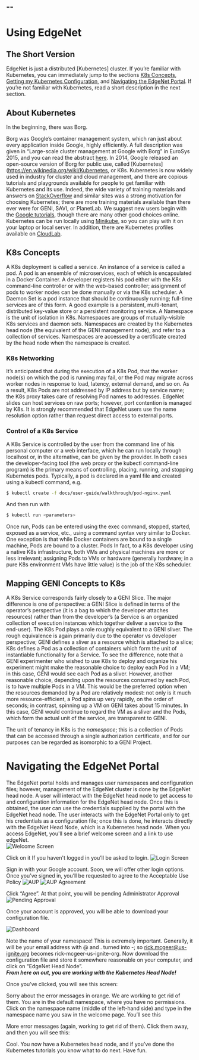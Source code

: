 --
--
# Using EdgeNet
## The Short Version
EdgeNet is just a distributed [Kubernetes] cluster.  If you’re familiar with Kubernetes, you can immediately jump to the sections [K8s Concepts](#K8sConcepts), [Getting my Kubernetes Configuration](#K8sConfig), and [Navigating the EdgeNet Portal](#edgeNetPortal).  If you’re not familiar with Kubernetes, read a short description in the next section.
## About Kubernetes
In the beginning, there was Borg.

Borg was Google’s container management system, which ran just about every application inside Google, highly efficiently.  A full description was given in “Large-scale cluster management at Google with Borg” in EuroSys 2015, and you can read the abstract [here](https://ai.google/research/pubs/pub43438).  In 2014, Google released an open-source version of Borg for public use, called [Kubernetes](https://en.wikipedia.org/wiki/Kubernetes, or K8s.  Kubernetes is now widely used in industry for cluster and cloud management, and there are copious tutorials and playgrounds available for people to get familiar with Kubernetes and its use.    Indeed, the wide variety of training materials and answers on [StackOverflow](https://www.stackoverflow.com) and similar sites was a strong motivation for choosing Kubernetes; there are more training materials available than there ever were for GENI, SAVI, or PlanetLab.   We suggest new users begin with the [Google tutorials](https://kubernetes.io.docs), though there are many other good choices online.  Kubernetes can be run locally using [Minikube](https://kubernetes.io/docs/.getting-started-guides/minikube/), so you can play with it on your laptop or local server.  In addition, there are Kubernetes profiles available on [CloudLab](https://cloudlab.us).

## <a name="K8sConcepts">K8s Concepts</a>

A K8s deployment is called a service.  An instance of a service is called a pod.  A pod is an ensemble of microservices, each of which is encapsulated in a Docker Container.   A developer registers his pod  either with the K8s command-line controller or with the web-based controller; assignment of pods to worker nodes can be done manually
 or via  the K8s scheduler.
A Daemon Set is a pod instance that should be continuously running; full-time services are of this form.   A good example is a persistent, multi-tenant, distributed key-value store or a persistent monitoring service.
A Namespace  is  the unit of isolation in K8s.  Namespaces are groups of mutually-visible K8s services and daemon sets.  Namespaces are  created by the Kubernetes head node (the equivalent of the GENI management node), and refer to a collection of services.  Namespaces are accessed by a certificate created by the head node when the namespace is created.

### K8s Networking

It’s anticipated that during the execution of a K8s Pod, that the worker node(s) on which the pod is running may fail, or the Pod may migrate across worker nodes in response to load, latency, external demand, and so on.  As a result, K8s Pods are not addressed by IP address but by service name; the K8s proxy takes care of  resolving Pod names to addresses.
EdgeNet slides can host services on raw ports; however, port contention is managed by K8s.  It is strongly recommended that EdgeNet users use the name resolution option rather than request direct access to external ports.

### Control of a K8s Service

A K8s Service is controlled by the user from the command line of his personal computer or a web interface, which he can run locally through localhost or, in the alternative, can be given by the provider.  In both cases the developer-facing tool (the web proxy or the kubectl command-line program) is the primary means of controlling, placing, running, and stopping Kubernetes pods.  Typically, a pod is declared in a yaml file and created using a kubectl command, e.g.
```bash
$ kubectl create -f docs/user-guide/walkthrough/pod-nginx.yaml
```
And then run with
```bash
$ kubectl run <parameters>
```

Once run, Pods can be entered using the exec command, stopped, started, exposed as a service, etc., using a command syntax very similar to Docker.  One exception is that while Docker containers are bound to a single machine, Pods are bound to a cluster.  Pods In fact, to a K8s developer using a native K8s infrastructure, both VMs and physical machines are more or less irrelevant; assigning Pods to VMs or hardware (generally hardware; in a pure K8s environment VMs have little value) is the job of the K8s scheduler.

## Mapping GENI Concepts to K8s

A K8s Service corresponds fairly closely to a GENI Slice.  The major difference is one of perspective: a GENI Slice is defined in terms of the operator’s perspective (it is a bag to which the developer attaches resources) rather than from the developer’s (a Service is an organized collection of execution instances which together deliver a service to the end-user).  The K8s Pod plays a role roughly equivalent to a GENI sliver.   The rough equivalence is again primarily due to the operator vs developer perspective; GENI defines a sliver as a resource which is attached to a slice; K8s defines a Pod as a collection of containers which form the unit of instantiable functionality for a Service.   To see the difference, note that a GENI experimenter who wished to use K8s  to deploy and organize his experiment might make the reasonable choice to deploy each Pod in a VM; in this case, GENI would see each Pod as a sliver.  However, another reasonable choice, depending upon the resources consumed by each Pod, is to have multiple Pods in a VM.  This would be the preferred option when the resources demanded by a Pod are relatively modest: not only is it much more resource-efficient, a Pod spins up very rapidly, on the order of seconds; in contrast, spinning up a VM on GENI takes about 15 minutes.   In this case, GENI would  continue to regard the VM as a sliver and the Pods, which form the actual unit of the service, are transparent to GENI.

The unit of tenancy in K8s is the *namespace*; this is a collection of Pods that can be accessed through a single authorization certificate, and for our purposes can be regarded as isomorphic to a GENI Project.

# <a name="edgeNetPortal">Navigating the EdgeNet Portal</a>

The EdgeNet portal holds and manages user namespaces and configuration files; however, management of the EdgeNet cluster is done by the EdgeNet head node.  A user will interact with the EdgeNet head node to get access to and configuration information for the EdgeNet head node.  Once this is obtained, the user can use the credentials supplied by the portal with the EdgeNet head node.  The user interacts with the EdgeNet Portal only to get his credentials as a configuration file; once this is done, he interacts directly with the EdgeNet Head Node, which is a Kubernetes head node.
When you access EdgeNet, you'll see a brief welcome screen and a link to use edgeNet.  
![Welcome Screen](assets/images/WelcomeScreen.png)

Click on it If you haven't logged in you’ll be asked to login.
![Login Screen](assets/images/login.png)

Sign in with your Google account.  Soon, we will offer other login options.  Once you’ve signed in, you’ll be requested to agree to the Acceptable Use Policy
![AUP](assets/images/AUP.png)
![AUP Agreement](assets/images/AUP_agree.png)

Click “Agree”.  At that point, you will be pending Administrator Approval
![Pending Approval](assets/images/pending.png)

Once your account is approved, you will be able to download your configuration file.

![Dashboard](assets/images/dashboard.png)


Note the name of your namespace!  This is extremely important.  Generally, it will be your email address with @ and . turned into -; so rick.mcgeer@us-ignite.org becomes rick-mcgeer-us-ignite-org.  Now download the configuration file and store it somewhere reasonable on your computer, and click on “EdgeNet Head Node”.  
**_From here on out, you are working with the Kubernetes Head Node!_**

Once you’ve clicked, you will see this screen:


Sorry about the error messages in orange.  We are working to get rid of them.  You are in the default namespace, where you have no permissions.  Click on the namespace name (middle of the left-hand side) and type in the namespace name you saw in the welcome page.  You’ll see this

More error messages (again, working to get rid of them).  Click them away, and then you will see this:

Cool.  You now have a Kubernetes head node, and if you’ve done the Kubernetes tutorials you know what to do next.  Have fun.


